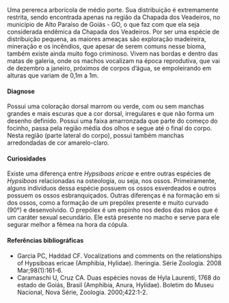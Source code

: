 ﻿Uma perereca arborícola de médio porte. Sua distribuição é extremamente restrita, sendo encontrada apenas na região da Chapada dos Veadeiros, no município de Alto Paraíso de Goiás - GO, o que faz com que ela seja considerada <glossario>endêmica</glossario> da Chapada dos Veadeiros. Por ser uma espécie de distribuição pequena, as maiores ameaças são exploração madeireira, mineração e os incêndios, que apesar de serem comuns nesse bioma, também existe ainda muito fogo criminoso.
Vivem nas bordas e dentro das matas de galeria, onde os machos vocalizam na época reprodutiva, que vai de dezembro a janeiro, próximos de corpos d’água, se empoleirando em alturas que variam de 0,1m a 1m.


#### Diagnose
Possui uma coloração dorsal marrom ou verde, com ou sem manchas grandes e mais escuras que a cor dorsal, irregulares e que não forma um desenho definido. Possui uma faixa amarronzada que parte do começo do focinho, passa pela região média dos olhos e segue até o final do corpo. Nesta região (parte lateral do corpo), possui também manchas arredondadas de cor amarelo-claro.


#### Curiosidades
Existe uma diferença entre *Hypsiboas ericae* e entre outras espécies de *Hypsiboas* relacionadas na osteologia, ou seja, nos ossos. Primeiramente, alguns indivíduos dessa espécie possuem os ossos esverdeados e outros possuem os ossos esbranquiçados. Outras diferenças é na formação em si dos ossos, como  a formação de um prepólex presente e muito curvado (90°) e desenvolvido. O prepólex é um espinho nos dedos das mãos que é um caráter sexual secundário. Ele está presente no macho e serve para ele segurar melhor a fêmea na hora da cópula.


#### Referências bibliográficas
* Garcia PC, Haddad CF. Vocalizations and comments on the relationships of Hypsiboas ericae (Amphibia, Hylidae). Iheringia. Série Zoologia. 2008 Mar;98(1):161-6.
* Caramaschi U, Cruz CA. Duas espécies novas de Hyla Laurenti, 1768 do estado de Goiás, Brasil (Amphibia, Anura, Hylidae). Boletim do Museu Nacional, Nova Série, Zoologia. 2000;422:1-2.